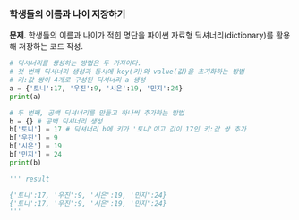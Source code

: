 ### 학생들의 이름과 나이 저장하기
**문제**. 학생들의 이름과 나이가 적힌 명단을 파이썬 자료형 딕셔너리(dictionary)를 활용해 저장하는 코드 작성.
```py
# 딕셔너리를 생성하는 방법은 두 가지이다.
# 첫 번째 딕셔너리 생성과 동시에 key(키)와 value(값)을 초기화하는 방법
# 키:값 쌍이 4개로 구성된 딕셔너리 a 생성
a = {'토니':17, '우진':9, '시은':19, '민지':24}
print(a)

# 두 번째, 공백 딕셔너리를 만들고 하나씩 추가하는 방법
b = {} # 공백 딕셔너리 생성
b['토니'] = 17 # 딕셔너리 b에 키가 '토니'이고 값이 17인 키:값 쌍 추가
b['우진'] = 9
b['시은'] = 19
b['민지'] = 24
print(b)

''' result

{'토니':17, '우진':9, '시은':19, '민지':24}
{'토니':17, '우진':9, '시은':19, '민지':24}
'''
```